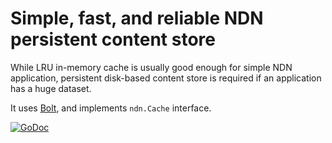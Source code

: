 # Simple, fast, and reliable NDN persistent content store

While LRU in-memory cache is usually good enough for simple NDN application, persistent disk-based content store is required if an application has a huge dataset.

It uses [Bolt](https://github.com/boltdb/bolt), and implements `ndn.Cache` interface.

[![GoDoc](https://godoc.org/github.com/go-ndn/persist?status.svg)](https://godoc.org/github.com/go-ndn/persist)
